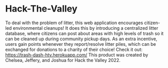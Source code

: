 # Hack-The-Valley
To deal with the problem of litter, this web application encourages citizen-led environmental cleanups! It does this by introducing a centralized litter database, where citizens can post about areas with high levels of trash so it can be cleaned up during community pickup days. As an extra incentive, users gain points whenever they report/resolve litter piles, which can be exchanged for donations to a charity of their choice! Check it out: https://trash-dash-htv.herokuapp.com/
This product was created by Chelsea, Jeffery, and Joshua for Hack the Valley 2022.
